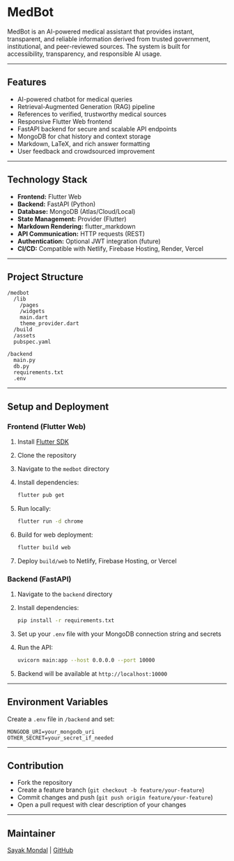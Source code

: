 # MedBot

MedBot is an AI-powered medical assistant that provides instant, transparent, and reliable information derived from trusted government, institutional, and peer-reviewed sources. The system is built for accessibility, transparency, and responsible AI usage.

---

## Features

* AI-powered chatbot for medical queries
* Retrieval-Augmented Generation (RAG) pipeline
* References to verified, trustworthy medical sources
* Responsive Flutter Web frontend
* FastAPI backend for secure and scalable API endpoints
* MongoDB for chat history and context storage
* Markdown, LaTeX, and rich answer formatting
* User feedback and crowdsourced improvement

---

## Technology Stack

* **Frontend:** Flutter Web
* **Backend:** FastAPI (Python)
* **Database:** MongoDB (Atlas/Cloud/Local)
* **State Management:** Provider (Flutter)
* **Markdown Rendering:** flutter\_markdown
* **API Communication:** HTTP requests (REST)
* **Authentication:** Optional JWT integration (future)
* **CI/CD:** Compatible with Netlify, Firebase Hosting, Render, Vercel

---

## Project Structure

```
/medbot
  /lib
    /pages
    /widgets
    main.dart
    theme_provider.dart
  /build
  /assets
  pubspec.yaml

/backend
  main.py
  db.py
  requirements.txt
  .env
```

---

## Setup and Deployment

### Frontend (Flutter Web)

1. Install [Flutter SDK](https://flutter.dev/docs/get-started/install)
2. Clone the repository
3. Navigate to the `medbot` directory
4. Install dependencies:

   ```bash
   flutter pub get
   ```
5. Run locally:

   ```bash
   flutter run -d chrome
   ```
6. Build for web deployment:

   ```bash
   flutter build web
   ```
7. Deploy `build/web` to Netlify, Firebase Hosting, or Vercel

### Backend (FastAPI)

1. Navigate to the `backend` directory
2. Install dependencies:

   ```bash
   pip install -r requirements.txt
   ```
3. Set up your `.env` file with your MongoDB connection string and secrets
4. Run the API:

   ```bash
   uvicorn main:app --host 0.0.0.0 --port 10000
   ```
5. Backend will be available at `http://localhost:10000`

---

## Environment Variables

Create a `.env` file in `/backend` and set:

```
MONGODB_URI=your_mongodb_uri
OTHER_SECRET=your_secret_if_needed
```

---

## Contribution

* Fork the repository
* Create a feature branch (`git checkout -b feature/your-feature`)
* Commit changes and push (`git push origin feature/your-feature`)
* Open a pull request with clear description of your changes

---

## Maintainer

[Sayak Mondal](https://www.aisayak.in) | [GitHub](https://github.com/ElixerAxiomCalculus)
